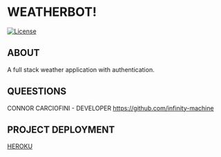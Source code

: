 # WEATHERBOT!

[![License](https://img.shields.io/badge/License-Apache_2.0-yellowgreen.svg)](https://opensource.org/licenses/Apache-2.0)  


## ABOUT
A full stack weather application with authentication.

## QUEESTIONS
CONNOR CARCIOFINI - DEVELOPER
https://github.com/infinity-machine

## PROJECT DEPLOYMENT
[HEROKU](https://cjc-weatherapp.herokuapp.com/)